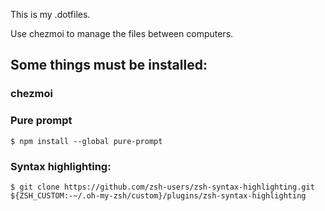 This is my .dotfiles.

Use chezmoi to manage the files between computers.

## Some things must be installed:

### chezmoi

### Pure prompt

`$ npm install --global pure-prompt`

### Syntax highlighting:

`$ git clone https://github.com/zsh-users/zsh-syntax-highlighting.git ${ZSH_CUSTOM:-~/.oh-my-zsh/custom}/plugins/zsh-syntax-highlighting`




